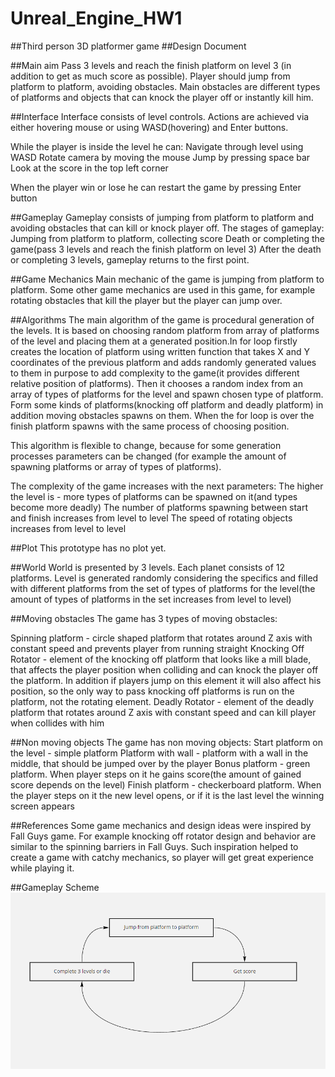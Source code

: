 # Unreal_Engine_HW1

##Third person 3D platformer game
##Design Document

##Main aim
Pass 3 levels and reach the finish platform on level 3 (in addition to get as much score as possible). Player should jump from platform to platform, avoiding obstacles. Main obstacles are different types of platforms and objects that can knock the player off or instantly kill him.


##Interface
Interface consists of level controls.
Actions are achieved via either hovering mouse or using WASD(hovering) and Enter buttons.

While the player is inside the level he can:
Navigate through level using WASD
Rotate camera by moving the mouse
Jump by pressing space bar
Look at the score in the top left corner

When the player win or lose he can restart the game by pressing Enter button


##Gameplay
Gameplay consists of jumping from platform to platform and avoiding obstacles that can kill or knock player off.
The stages of gameplay:
Jumping from platform  to platform, collecting score
Death or completing the game(pass 3 levels and reach the finish platform on level 3)
After the death or completing 3 levels, gameplay returns to the first point.


##Game Mechanics
Main mechanic of the game is jumping from platform to platform. Some other game mechanics are used in this game, for example rotating obstacles that kill the player but the player can jump over.



##Algorithms
The main algorithm of the game is procedural generation of the levels. It is based on choosing random platform from array of platforms of the level and placing them at a generated position.In for loop firstly creates the location of platform using written function that takes X and Y coordinates of the previous platform and adds randomly generated values to them in purpose to add complexity to the game(it provides different relative position of platforms). Then it chooses a random index from an array of types of platforms for the level and spawn chosen type of platform. Form some kinds of platforms(knocking off platform and deadly platform) in addition moving obstacles spawns on them. When the for loop is over the finish platform spawns with the same process of choosing position.

This algorithm is flexible to change, because for some generation processes parameters can be changed (for example the amount of spawning platforms or array of types of platforms).

The complexity of the game increases with the next parameters:
The higher the level is - more types of platforms can be spawned on it(and types become more deadly)
The number of platforms spawning between start and finish increases from level to level
The speed of rotating objects increases from level to level


##Plot
This prototype has no plot yet.

##World
World is presented by 3 levels. Each planet consists of 12 platforms. Level is generated randomly considering the specifics and filled with different platforms from the set of types of platforms for the level(the amount of types of platforms in the set increases from level to level)

##Moving obstacles
The game has 3 types of moving obstacles:

Spinning platform - circle shaped platform that rotates around Z axis with constant speed and prevents player from running straight
Knocking Off Rotator - element of the knocking off platform that looks like a mill blade, that affects the player position when colliding and can knock the player off the platform. In addition if players jump on this element it will also affect his position, so the only way to pass knocking off platforms is run on the platform, not the rotating element. 
Deadly Rotator - element of the deadly platform that rotates around Z axis with constant speed and can kill player when collides with him


##Non moving objects
The game has non moving objects:
Start platform on the level - simple platform
Platform with wall - platform with a wall in the middle, that should be jumped over by the player
Bonus platform - green platform. When player steps on it he gains score(the amount of gained score depends on the level)
Finish platform - checkerboard platform. When the player steps on it the new level opens, or if it is the last level the winning screen appears

##References
Some game mechanics and design ideas were inspired by Fall Guys game. For example knocking off rotator design and behavior are similar to the spinning barriers in Fall Guys. Such inspiration helped to create a game with catchy mechanics, so player will get great experience while playing it.

##Gameplay Scheme
![alt_text](Gameplay.png)

